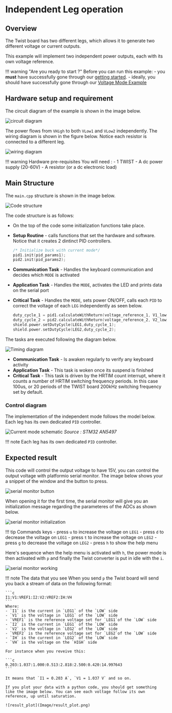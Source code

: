 # Independent Leg operation

## Overview

The Twist board has two different legs, which allows it to generate two different voltage or current outputs. 


This example will implement two independent power outputs, each with its own voltage reference.

!!! warning "Are you ready to start ?"
    Before you can run this example:
    - you **must** have successfully gone through our [getting started](https://docs.owntech.org/latest/core/docs/environment_setup/).
    - ideally, you should have successfully gone through our [Voltage Mode Example](https://docs.owntech.org/latest/examples/TWIST/DC_DC/buck_voltage_mode/)  


## Hardware setup and requirement

The circuit diagram of the example is shown in the image below.

![circuit diagram](Image/circuit_diagram.png)


The power flows from `VHigh` to both `VLow1` and `VLow2` independently. The wiring diagram is shown in the figure below. Notice each resistor is connected to a different leg.

![wiring diagram](Image/wiring_diagram.png)


!!! warning Hardware pre-requisites 
    You will need :
    - 1 TWIST
    - A dc power supply (20-60V)
    - A resistor (or a dc electronic load)


## Main Structure

The `main.cpp` structure is shown in the image below.

![Code structure](Image/main_structure.png)

The code structure is as follows:
- On the top of the code some initialization functions take place.
- **Setup Routine** - calls functions that set the hardware and software. Notice that it creates 2 dintinct PID controllers. 

    ```cpp
    /* Initialize buck with current mode*/
    pid1.init(pid_params1);
    pid2.init(pid_params2);
    ```

- **Communication Task** - Handles the keyboard communication and decides which `MODE` is activated
- **Application Task** - Handles the `MODE`, activates the LED and prints data on the serial port 
- **Critical Task** - Handles the `MODE`, sets power ON/OFF, calls each `PID` to correct the voltage of each `LEG` independently as seen below. 
    ```cpp
    duty_cycle_1 = pid1.calculateWithReturn(voltage_reference_1, V1_low_value);
    duty_cycle_2 = pid2.calculateWithReturn(voltage_reference_2, V2_low_value);
    shield.power.setDutyCycle(LEG1,duty_cycle_1);
    shield.power.setDutyCycle(LEG2,duty_cycle_2);
    ```


The tasks are executed following the diagram below. 


![Timing diagram](Image/timing_diagram.png)


- **Communication Task** - Is awaken regularly to verify any keyboard activity
- **Application Task** - This task is woken once its suspend is finished 
- **Critical Task** - This task is driven by the HRTIM count interrupt, where it counts a number of HRTIM switching frequency periods. In this case 100us, or 20 periods of the TWIST board 200kHz switching frequency set by default.



### Control diagram

The implementation of the independent mode follows the model below. Each leg has its own dedicated `PID` controller.

![Current mode schematic](Image/control_diagram.png)
_Source : STM32 AN5497_

!!! note
    Each leg has its own dedicated `PID` controller.

## Expected result

This code will control the output voltage to have 15V, you can control the output voltage with platformio serial monitor. The image below shows your a snippet of the window and the button to press.

![serial monitor button](Image/serial_monitor_button.png)

When opening it for the first time, the serial monitor will give you an initialization message regarding the parameteres of the ADCs as shown below.  

![serial monitor initialization](Image/serial_monitor_initialization.png)

!!! tip Commands keys
    - press `u` to increase the voltage on `LEG1`
    - press `d` to decrease the voltage on `LEG1`
    - press `t` to increase the voltage on `LEG2`
    - press `g` to decrease the voltage on `LEG2`
    - press `h` to show the help menu

Here's sequence when the help menu is activated with `h`, the power mode is then activated with `p` and finally the Twist converter is put in idle with the `i`. 

![serial monitor working](Image/serial_monitor_operation.gif)

!!! note The data that you see
    When you send `p` the Twist board will send you back a stream of data on the following format: 
    
    ```c 
    I1:V1:VREF1:I2:V2:VREF2:IH:VH
    ```
    Where: 
    - `I1` is the current in `LEG1` of the `LOW` side
    - `V1` is the voltage in `LEG1` of the `LOW` side
    - `VREF1` is the reference voltage set for `LEG1`of the `LOW` side
    - `I2` is the current in `LEG1` of the `LOW` side
    - `V2` is the voltage in `LEG2` of the `LOW` side
    - `VREF2` is the reference voltage set for `LEG2`of the `LOW` side
    - `IH` is the current in `LEG2` of the `LOW` side
    - `VH` is the voltage on the `HIGH` side

    For instance when you reveive this: 

    ```c 
    0.203:1.037:1.000:0.513:2.818:2.500:0.420:14.997643
    ```

    It means that `I1 = 0.203 A`, `V1 = 1.037 V` and so on. 

    If you plot your data with a python code, you should get something like the image below. You can see each voltage follow its own reference, up until saturation.   

    ![result_plot](Image/result_plot.png)



